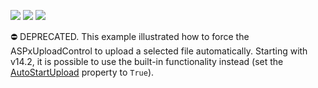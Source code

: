 <!-- default badges list -->
![](https://img.shields.io/endpoint?url=https://codecentral.devexpress.com/api/v1/VersionRange/134060209/14.2.3%2B)
[![](https://img.shields.io/badge/Open_in_DevExpress_Support_Center-FF7200?style=flat-square&logo=DevExpress&logoColor=white)](https://supportcenter.devexpress.com/ticket/details/E2531)
[![](https://img.shields.io/badge/📖_How_to_use_DevExpress_Examples-e9f6fc?style=flat-square)](https://docs.devexpress.com/GeneralInformation/403183)
<!-- default badges end -->
⛔ DEPRECATED. This example illustrated how to force the ASPxUploadControl to upload a selected file automatically. Starting with v14.2, it is possible to use the built-in functionality instead (set the <a href="https://documentation.devexpress.com/#AspNet/DevExpressWebASPxUploadControl_AutoStartUploadtopic">AutoStartUpload</a> property to `True`).
